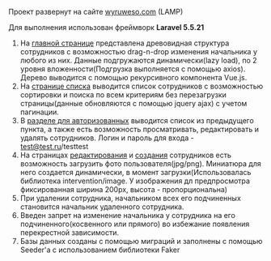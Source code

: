 

Проект развернут на сайте [wyruweso.com](http://wyruweso.com)
(LAMP)

Для выполнения использован фреймворк **Laravel 5.5.21**

1. На [главной странице](http://wyruweso.com/) представлена древовидная структура сотрудников с возможностью drag-n-drop изменения начальника у любого из них. 
Данные подгружаются динамически(lazy load), по 2 уровня вложенности(Подгрузка выполняется с помощью axios).
Дерево выводится с помощью рекурсивного компонента Vue.js.
2. На [странице списка](http://wyruweso.com/list) выводится список сотрудников с возможностью сортировки и поиска по всем критериям без перезагрузки страницы(данные обновляются с помощью jquery ajax) с учетом пагинации.
3. В [разделе для авторизованных](http://wyruweso.com/employees) выводится список из предыдущего пункта, а также есть возможность просматривать, редактировать и удалять сотрудников.
Логин и пароль для входа - test@test.ru/testtest
4. На страницах [редактирования](http://wyruweso.com/employees/40934/edit) и [создания](http://wyruweso.com/employees/create) сотрудников есть возможность загрузить фото пользователя(jpg/png).
Миниатюра для него создается динамически, в момент загрузки(Использовалась библиотека intervention/image. У изображения дл предпросмотра фиксированная ширина 200px, высота - пропорциональна)
5. При удалении сотрудника, начальником всех его подчиненных становится начальник удаленного сотрудника.
6. Введен запрет на изменение начальника у сотрудника на его подчиненного(косвенного или прямого) во избежание появления перекрестной зависимости.
7. Базы данных созданы с помощью миграций и заполнены с помощью Seeder'а с использованием библиотеки Faker